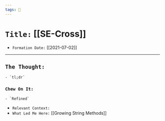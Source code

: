 ```yaml
---
tags: 🧪
---
```


# `Title:` [[SE-Cross]]
- `Formation Date:` [[2021-07-02]]

---

## `The Thought:`
	- `tl;dr`
	
	
### `Chew On It:`
	
	
	- `Refined`
- `Relevant Context:`
- `What Led Me Here:` [[Growing String Methods]]
